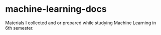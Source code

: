 # machine-learning-docs
Materials I collected and or prepared while studying Machine Learning in 6th semester.
